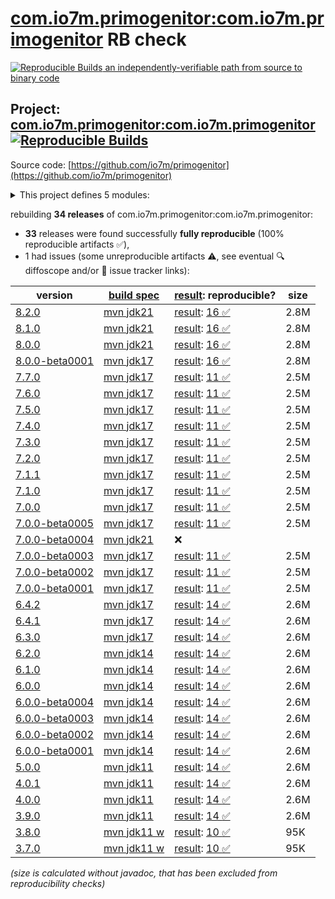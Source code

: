 [com.io7m.primogenitor:com.io7m.primogenitor](https://central.sonatype.com/artifact/com.io7m.primogenitor/com.io7m.primogenitor/versions) RB check
=======

[![Reproducible Builds](https://reproducible-builds.org/images/logos/rb.svg) an independently-verifiable path from source to binary code](https://reproducible-builds.org/)

## Project: [com.io7m.primogenitor:com.io7m.primogenitor](https://central.sonatype.com/artifact/com.io7m.primogenitor/com.io7m.primogenitor/versions) [![Reproducible Builds](https://img.shields.io/endpoint?url=https://raw.githubusercontent.com/jvm-repo-rebuild/reproducible-central/master/content/com/io7m/primogenitor/badge.json)](https://github.com/jvm-repo-rebuild/reproducible-central/blob/master/content/com/io7m/primogenitor/README.md)

Source code: [https://github.com/io7m/primogenitor](https://github.com/io7m/primogenitor)

<details><summary>This project defines 5 modules:</summary>

* [com.io7m.primogenitor:com.io7m.primogenitor](https://central.sonatype.com/artifact/com.io7m.primogenitor/com.io7m.primogenitor/overview)
* [com.io7m.primogenitor:com.io7m.primogenitor.full](https://central.sonatype.com/artifact/com.io7m.primogenitor/com.io7m.primogenitor.full/overview)
* [com.io7m.primogenitor:com.io7m.primogenitor.lite](https://central.sonatype.com/artifact/com.io7m.primogenitor/com.io7m.primogenitor.lite/overview)
* [com.io7m.primogenitor:com.io7m.primogenitor.support](https://central.sonatype.com/artifact/com.io7m.primogenitor/com.io7m.primogenitor.support/overview)
* [com.io7m.primogenitor:com.io7m.primogenitor.tests](https://central.sonatype.com/artifact/com.io7m.primogenitor/com.io7m.primogenitor.tests/overview)
</details>

rebuilding **34 releases** of com.io7m.primogenitor:com.io7m.primogenitor:
- **33** releases were found successfully **fully reproducible** (100% reproducible artifacts :white_check_mark:),
- 1 had issues (some unreproducible artifacts :warning:, see eventual :mag: diffoscope and/or :memo: issue tracker links):

| version | [build spec](/BUILDSPEC.md) | [result](https://reproducible-builds.org/docs/jvm/): reproducible? | size |
| -- | --------- | ------ | -- |
| [8.2.0](https://central.sonatype.com/artifact/com.io7m.primogenitor/com.io7m.primogenitor/8.2.0/pom) | [mvn jdk21](com.io7m.primogenitor-8.2.0.buildspec) | [result](com.io7m.primogenitor-8.2.0.buildinfo): [16 :white_check_mark: ](com.io7m.primogenitor-8.2.0.buildcompare) | 2.8M |
| [8.1.0](https://central.sonatype.com/artifact/com.io7m.primogenitor/com.io7m.primogenitor/8.1.0/pom) | [mvn jdk21](com.io7m.primogenitor-8.1.0.buildspec) | [result](com.io7m.primogenitor-8.1.0.buildinfo): [16 :white_check_mark: ](com.io7m.primogenitor-8.1.0.buildcompare) | 2.8M |
| [8.0.0](https://central.sonatype.com/artifact/com.io7m.primogenitor/com.io7m.primogenitor/8.0.0/pom) | [mvn jdk21](com.io7m.primogenitor-8.0.0.buildspec) | [result](com.io7m.primogenitor-8.0.0.buildinfo): [16 :white_check_mark: ](com.io7m.primogenitor-8.0.0.buildcompare) | 2.8M |
| [8.0.0-beta0001](https://central.sonatype.com/artifact/com.io7m.primogenitor/com.io7m.primogenitor/8.0.0-beta0001/pom) | [mvn jdk17](com.io7m.primogenitor-8.0.0-beta0001.buildspec) | [result](com.io7m.primogenitor-8.0.0-beta0001.buildinfo): [16 :white_check_mark: ](com.io7m.primogenitor-8.0.0-beta0001.buildcompare) | 2.8M |
| [7.7.0](https://central.sonatype.com/artifact/com.io7m.primogenitor/com.io7m.primogenitor/7.7.0/pom) | [mvn jdk17](com.io7m.primogenitor-7.7.0.buildspec) | [result](com.io7m.primogenitor-7.7.0.buildinfo): [11 :white_check_mark: ](com.io7m.primogenitor-7.7.0.buildcompare) | 2.5M |
| [7.6.0](https://central.sonatype.com/artifact/com.io7m.primogenitor/com.io7m.primogenitor/7.6.0/pom) | [mvn jdk17](com.io7m.primogenitor-7.6.0.buildspec) | [result](com.io7m.primogenitor-7.6.0.buildinfo): [11 :white_check_mark: ](com.io7m.primogenitor-7.6.0.buildcompare) | 2.5M |
| [7.5.0](https://central.sonatype.com/artifact/com.io7m.primogenitor/com.io7m.primogenitor/7.5.0/pom) | [mvn jdk17](com.io7m.primogenitor-7.5.0.buildspec) | [result](com.io7m.primogenitor-7.5.0.buildinfo): [11 :white_check_mark: ](com.io7m.primogenitor-7.5.0.buildcompare) | 2.5M |
| [7.4.0](https://central.sonatype.com/artifact/com.io7m.primogenitor/com.io7m.primogenitor/7.4.0/pom) | [mvn jdk17](com.io7m.primogenitor-7.4.0.buildspec) | [result](com.io7m.primogenitor-7.4.0.buildinfo): [11 :white_check_mark: ](com.io7m.primogenitor-7.4.0.buildcompare) | 2.5M |
| [7.3.0](https://central.sonatype.com/artifact/com.io7m.primogenitor/com.io7m.primogenitor/7.3.0/pom) | [mvn jdk17](com.io7m.primogenitor-7.3.0.buildspec) | [result](com.io7m.primogenitor-7.3.0.buildinfo): [11 :white_check_mark: ](com.io7m.primogenitor-7.3.0.buildcompare) | 2.5M |
| [7.2.0](https://central.sonatype.com/artifact/com.io7m.primogenitor/com.io7m.primogenitor/7.2.0/pom) | [mvn jdk17](com.io7m.primogenitor-7.2.0.buildspec) | [result](com.io7m.primogenitor-7.2.0.buildinfo): [11 :white_check_mark: ](com.io7m.primogenitor-7.2.0.buildcompare) | 2.5M |
| [7.1.1](https://central.sonatype.com/artifact/com.io7m.primogenitor/com.io7m.primogenitor/7.1.1/pom) | [mvn jdk17](com.io7m.primogenitor-7.1.1.buildspec) | [result](com.io7m.primogenitor-7.1.1.buildinfo): [11 :white_check_mark: ](com.io7m.primogenitor-7.1.1.buildcompare) | 2.5M |
| [7.1.0](https://central.sonatype.com/artifact/com.io7m.primogenitor/com.io7m.primogenitor/7.1.0/pom) | [mvn jdk17](com.io7m.primogenitor-7.1.0.buildspec) | [result](com.io7m.primogenitor-7.1.0.buildinfo): [11 :white_check_mark: ](com.io7m.primogenitor-7.1.0.buildcompare) | 2.5M |
| [7.0.0](https://central.sonatype.com/artifact/com.io7m.primogenitor/com.io7m.primogenitor/7.0.0/pom) | [mvn jdk17](com.io7m.primogenitor-7.0.0.buildspec) | [result](com.io7m.primogenitor-7.0.0.buildinfo): [11 :white_check_mark: ](com.io7m.primogenitor-7.0.0.buildcompare) | 2.5M |
| [7.0.0-beta0005](https://central.sonatype.com/artifact/com.io7m.primogenitor/com.io7m.primogenitor/7.0.0-beta0005/pom) | [mvn jdk17](com.io7m.primogenitor-7.0.0-beta0005.buildspec) | [result](com.io7m.primogenitor-7.0.0-beta0005.buildinfo): [11 :white_check_mark: ](com.io7m.primogenitor-7.0.0-beta0005.buildcompare) | 2.5M |
| [7.0.0-beta0004](https://central.sonatype.com/artifact/com.io7m.primogenitor/com.io7m.primogenitor/7.0.0-beta0004/pom) | [mvn jdk21](com.io7m.primogenitor-7.0.0-beta0004.buildspec) | :x: | |
| [7.0.0-beta0003](https://central.sonatype.com/artifact/com.io7m.primogenitor/com.io7m.primogenitor/7.0.0-beta0003/pom) | [mvn jdk17](com.io7m.primogenitor-7.0.0-beta0003.buildspec) | [result](com.io7m.primogenitor-7.0.0-beta0003.buildinfo): [11 :white_check_mark: ](com.io7m.primogenitor-7.0.0-beta0003.buildcompare) | 2.5M |
| [7.0.0-beta0002](https://central.sonatype.com/artifact/com.io7m.primogenitor/com.io7m.primogenitor/7.0.0-beta0002/pom) | [mvn jdk17](com.io7m.primogenitor-7.0.0-beta0002.buildspec) | [result](com.io7m.primogenitor-7.0.0-beta0002.buildinfo): [11 :white_check_mark: ](com.io7m.primogenitor-7.0.0-beta0002.buildcompare) | 2.5M |
| [7.0.0-beta0001](https://central.sonatype.com/artifact/com.io7m.primogenitor/com.io7m.primogenitor/7.0.0-beta0001/pom) | [mvn jdk17](com.io7m.primogenitor-7.0.0-beta0001.buildspec) | [result](com.io7m.primogenitor-7.0.0-beta0001.buildinfo): [11 :white_check_mark: ](com.io7m.primogenitor-7.0.0-beta0001.buildcompare) | 2.5M |
| [6.4.2](https://central.sonatype.com/artifact/com.io7m.primogenitor/com.io7m.primogenitor/6.4.2/pom) | [mvn jdk17](com.io7m.primogenitor-6.4.2.buildspec) | [result](com.io7m.primogenitor-6.4.2.buildinfo): [14 :white_check_mark: ](com.io7m.primogenitor-6.4.2.buildcompare) | 2.6M |
| [6.4.1](https://central.sonatype.com/artifact/com.io7m.primogenitor/com.io7m.primogenitor/6.4.1/pom) | [mvn jdk17](com.io7m.primogenitor-6.4.1.buildspec) | [result](com.io7m.primogenitor-6.4.1.buildinfo): [14 :white_check_mark: ](com.io7m.primogenitor-6.4.1.buildcompare) | 2.6M |
| [6.3.0](https://central.sonatype.com/artifact/com.io7m.primogenitor/com.io7m.primogenitor/6.3.0/pom) | [mvn jdk17](com.io7m.primogenitor-6.3.0.buildspec) | [result](com.io7m.primogenitor-6.3.0.buildinfo): [14 :white_check_mark: ](com.io7m.primogenitor-6.3.0.buildcompare) | 2.6M |
| [6.2.0](https://central.sonatype.com/artifact/com.io7m.primogenitor/com.io7m.primogenitor/6.2.0/pom) | [mvn jdk14](com.io7m.primogenitor-6.2.0.buildspec) | [result](com.io7m.primogenitor-6.2.0.buildinfo): [14 :white_check_mark: ](com.io7m.primogenitor-6.2.0.buildcompare) | 2.6M |
| [6.1.0](https://central.sonatype.com/artifact/com.io7m.primogenitor/com.io7m.primogenitor/6.1.0/pom) | [mvn jdk14](com.io7m.primogenitor-6.1.0.buildspec) | [result](com.io7m.primogenitor-6.1.0.buildinfo): [14 :white_check_mark: ](com.io7m.primogenitor-6.1.0.buildcompare) | 2.6M |
| [6.0.0](https://central.sonatype.com/artifact/com.io7m.primogenitor/com.io7m.primogenitor/6.0.0/pom) | [mvn jdk14](com.io7m.primogenitor-6.0.0.buildspec) | [result](com.io7m.primogenitor-6.0.0.buildinfo): [14 :white_check_mark: ](com.io7m.primogenitor-6.0.0.buildcompare) | 2.6M |
| [6.0.0-beta0004](https://central.sonatype.com/artifact/com.io7m.primogenitor/com.io7m.primogenitor/6.0.0-beta0004/pom) | [mvn jdk14](com.io7m.primogenitor-6.0.0-beta0004.buildspec) | [result](com.io7m.primogenitor-6.0.0-beta0004.buildinfo): [14 :white_check_mark: ](com.io7m.primogenitor-6.0.0-beta0004.buildcompare) | 2.6M |
| [6.0.0-beta0003](https://central.sonatype.com/artifact/com.io7m.primogenitor/com.io7m.primogenitor/6.0.0-beta0003/pom) | [mvn jdk14](com.io7m.primogenitor-6.0.0-beta0003.buildspec) | [result](com.io7m.primogenitor-6.0.0-beta0003.buildinfo): [14 :white_check_mark: ](com.io7m.primogenitor-6.0.0-beta0003.buildcompare) | 2.6M |
| [6.0.0-beta0002](https://central.sonatype.com/artifact/com.io7m.primogenitor/com.io7m.primogenitor/6.0.0-beta0002/pom) | [mvn jdk14](com.io7m.primogenitor-6.0.0-beta0002.buildspec) | [result](com.io7m.primogenitor-6.0.0-beta0002.buildinfo): [14 :white_check_mark: ](com.io7m.primogenitor-6.0.0-beta0002.buildcompare) | 2.6M |
| [6.0.0-beta0001](https://central.sonatype.com/artifact/com.io7m.primogenitor/com.io7m.primogenitor/6.0.0-beta0001/pom) | [mvn jdk14](com.io7m.primogenitor-6.0.0-beta0001.buildspec) | [result](com.io7m.primogenitor-6.0.0-beta0001.buildinfo): [14 :white_check_mark: ](com.io7m.primogenitor-6.0.0-beta0001.buildcompare) | 2.6M |
| [5.0.0](https://central.sonatype.com/artifact/com.io7m.primogenitor/com.io7m.primogenitor/5.0.0/pom) | [mvn jdk11](com.io7m.primogenitor-5.0.0.buildspec) | [result](com.io7m.primogenitor-5.0.0.buildinfo): [14 :white_check_mark: ](com.io7m.primogenitor-5.0.0.buildcompare) | 2.6M |
| [4.0.1](https://central.sonatype.com/artifact/com.io7m.primogenitor/com.io7m.primogenitor/4.0.1/pom) | [mvn jdk11](com.io7m.primogenitor-4.0.1.buildspec) | [result](com.io7m.primogenitor-4.0.1.buildinfo): [14 :white_check_mark: ](com.io7m.primogenitor-4.0.1.buildcompare) | 2.6M |
| [4.0.0](https://central.sonatype.com/artifact/com.io7m.primogenitor/com.io7m.primogenitor/4.0.0/pom) | [mvn jdk11](com.io7m.primogenitor-4.0.0.buildspec) | [result](com.io7m.primogenitor-4.0.0.buildinfo): [14 :white_check_mark: ](com.io7m.primogenitor-4.0.0.buildcompare) | 2.6M |
| [3.9.0](https://central.sonatype.com/artifact/com.io7m.primogenitor/com.io7m.primogenitor/3.9.0/pom) | [mvn jdk11](com.io7m.primogenitor-3.9.0.buildspec) | [result](com.io7m.primogenitor-3.9.0.buildinfo): [14 :white_check_mark: ](com.io7m.primogenitor-3.9.0.buildcompare) | 2.6M |
| [3.8.0](https://central.sonatype.com/artifact/com.io7m.primogenitor/com.io7m.primogenitor/3.8.0/pom) | [mvn jdk11 w](com.io7m.primogenitor-3.8.0.buildspec) | [result](com.io7m.primogenitor-3.8.0.buildinfo): [10 :white_check_mark: ](com.io7m.primogenitor-3.8.0.buildcompare) | 95K |
| [3.7.0](https://central.sonatype.com/artifact/com.io7m.primogenitor/com.io7m.primogenitor/3.7.0/pom) | [mvn jdk11 w](com.io7m.primogenitor-3.7.0.buildspec) | [result](com.io7m.primogenitor-3.7.0.buildinfo): [10 :white_check_mark: ](com.io7m.primogenitor-3.7.0.buildcompare) | 95K |

<i>(size is calculated without javadoc, that has been excluded from reproducibility checks)</i>
